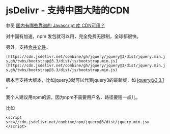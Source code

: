 # jsDelivr - 支持中国大陆的CDN
参见 [国内有哪些靠谱的 Javascript 库 CDN可用？](https://www.zhihu.com/question/20227463)

对中国有加速，npm 发包就可以用，完全免费无限制，全球都很快。

另外，支持[合并文件](https://www.jsdelivr.com/features)。

`[https://cdn.jsdelivr.net/combine/gh/jquery/jquery@3/dist/jquery.min.js,gh/twbs/bootstrap@3.3/dist/js/bootstrap.min.js](https://cdn.jsdelivr.net/combine/gh/jquery/jquery@3/dist/jquery.min.js,gh/twbs/bootstrap@3.3/dist/js/bootstrap.min.js)`

版本号支持大版本，比如jquery3就可以代表jquery3的最新版，如 [jquery@3.3.1](https://cdn.jsdelivr.net/combine/gh/jquery/jquery@3/dist/jquery.min.js) 。

我个人建议用npm的源，因为npm不需要用户名，路径要短一点儿。

比如

```
<script src=//cdn.jsdelivr.net/combine/npm/jquery@3/dist/jquery.min.js></script> 
```
